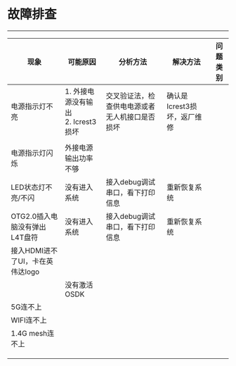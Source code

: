 # 故障排查
-------------



| 现象                             | 可能原因                              | 分析方法                    | 解决方法                    | 问题类别 |
| -------------------------------- | ------------------------------------- |-------------------------| --------------------------- | -------- |
| 电源指示灯不亮                   | 1. 外接电源没有输出<br>2. Icrest3损坏 | 交叉验证法，检查供电电源或者无人机接口是否损坏 | 确认是Icrest3损坏，返厂维修 |          |
|                                  |                                       |                         |                             |          |
| 电源指示灯闪烁                   | 外接电源输出功率不够                  |                         |                             |          |
| LED状态灯不亮/不闪               | 没有进入系统                          | 接入debug调试串口，看下打印信息      | 重新恢复系统                |          |
| OTG2.0插入电脑没有弹出L4T盘符    | 没有进入系统                          | 接入debug调试串口，看下打印信息      | 重新恢复系统                |          |
| 接入HDMI进不了UI，卡在英伟达logo |                                       |                         |                             |          |
|                                  | 没有激活OSDK                          |                         |                             |          |
| 5G连不上                         |                                       |                         |                             |          |
| WIFI连不上                       |                                       |                         |                             |          |
| 1.4G mesh连不上                  |                                       |                         |                             |          |
|                                  |                                       |                         |                             |          |
|                                  |                                       |                         |                             |          |
|                                  |                                       |                         |                             |          |




